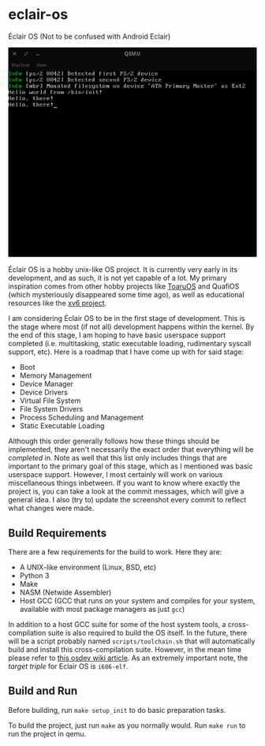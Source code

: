 # eclair-os
Éclair OS (Not to be confused with Android Eclair)

![screenshot](res/screenshot.png)

Éclair OS is a hobby unix-like OS project. It is currently very early in its development, and as such, it is not yet capable of a lot. My primary inspiration comes from other hobby projects like [ToaruOS](https://github.com/klange/toaruos) and QuafiOS (which mysteriously disappeared some time ago), as well as educational resources like the [xv6 project](https://github.com/mit-pdos/xv6-public).

I am considering Éclair OS to be in the first stage of development. This is the stage where most (if not all) development happens within the kernel. By the end of this stage, I am hoping to have basic userspace support completed (i.e. multitasking, static executable loading, rudimentary syscall support, etc). Here is a roadmap that I have come up with for said stage:

- Boot
- Memory Management
- Device Manager
- Device Drivers
- Virtual File System
- File System Drivers
- Process Scheduling and Management
- Static Executable Loading

Although this order generally follows how these things should be implemented, they aren't necessarily the exact order that everything will be _completed_ in. Note as well that this list only includes things that are important to the primary goal of this stage, which as I mentioned was basic userspace support. However, I most certainly will work on various miscellaneous things inbetween. If you want to know where exactly the project is, you can take a look at the commit messages, which will give a general idea. I also (try to) update the screenshot every commit to reflect what changes were made.

## Build Requirements
There are a few requirements for the build to work. Here they are:

 - A UNIX-like environment (Linux, BSD, etc)
 - Python 3
 - Make
 - NASM (Netwide Assembler)
 - Host GCC (GCC that runs on your system and compiles for your system, available with most package managers as just `gcc`)

In addition to a host GCC suite for some of the host system tools, a cross-compilation suite is also required to build the OS itself. In the future, there will be a script probably named `scripts/toolchain.sh` that will automatically build and install this cross-compilation suite. However, in the mean time please refer to [this osdev wiki article](https://wiki.osdev.org/GCC_Cross-Compiler). As an extremely important note, the _target triple_ for Eclair OS is `i686-elf`.

## Build and Run

Before building, run `make setup_init` to do basic preparation tasks.

To build the project, just run `make` as you normally would. Run `make run` to run the project in qemu.
